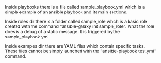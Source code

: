 Inside playbooks there is a file called sample_playbook.yml which is a simple example of an ansible playbook and its main sections.

Inside roles dir there is a folder called sample_role which is a basic role created with the command "ansible-galaxy init sample_role". What the role does is a debug of a static message. It is triggered by the sample_playbook.yml

Inside examples dir there are YAML files which contain specific tasks. These files cannot be simply launched with the "ansible-playbook test.yml" command.
